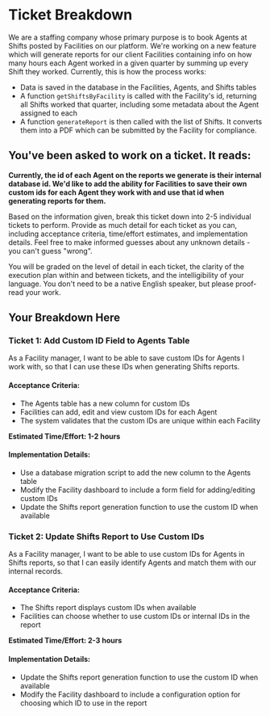 # Ticket Breakdown
We are a staffing company whose primary purpose is to book Agents at Shifts posted by Facilities on our platform. We're working on a new feature which will generate reports for our client Facilities containing info on how many hours each Agent worked in a given quarter by summing up every Shift they worked. Currently, this is how the process works:

- Data is saved in the database in the Facilities, Agents, and Shifts tables
- A function `getShiftsByFacility` is called with the Facility's id, returning all Shifts worked that quarter, including some metadata about the Agent assigned to each
- A function `generateReport` is then called with the list of Shifts. It converts them into a PDF which can be submitted by the Facility for compliance.

## You've been asked to work on a ticket. It reads:

**Currently, the id of each Agent on the reports we generate is their internal database id. We'd like to add the ability for Facilities to save their own custom ids for each Agent they work with and use that id when generating reports for them.**


Based on the information given, break this ticket down into 2-5 individual tickets to perform. Provide as much detail for each ticket as you can, including acceptance criteria, time/effort estimates, and implementation details. Feel free to make informed guesses about any unknown details - you can't guess "wrong".


You will be graded on the level of detail in each ticket, the clarity of the execution plan within and between tickets, and the intelligibility of your language. You don't need to be a native English speaker, but please proof-read your work.

## Your Breakdown Here
### Ticket 1: Add Custom ID Field to Agents Table
As a Facility manager, I want to be able to save custom IDs for Agents I work with, so that I can use these IDs when generating Shifts reports.

#### Acceptance Criteria:
- The Agents table has a new column for custom IDs
- Facilities can add, edit and view custom IDs for each Agent
- The system validates that the custom IDs are unique within each Facility

**Estimated Time/Effort: 1-2 hours**

#### Implementation Details:
- Use a database migration script to add the new column to the Agents table
- Modify the Facility dashboard to include a form field for adding/editing custom IDs
- Update the Shifts report generation function to use the custom ID when available

### Ticket 2: Update Shifts Report to Use Custom IDs
As a Facility manager, I want to be able to use custom IDs for Agents in Shifts reports, so that I can easily identify Agents and match them with our internal records.

#### Acceptance Criteria:
- The Shifts report displays custom IDs when available
- Facilities can choose whether to use custom IDs or internal IDs in the report

**Estimated Time/Effort: 2-3 hours**

#### Implementation Details:
- Update the Shifts report generation function to use the custom ID when available
- Modify the Facility dashboard to include a configuration option for choosing which ID to use in the report
